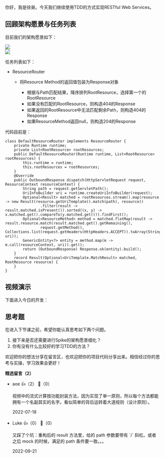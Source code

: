 你好，我是徐昊。今天我们继续使用TDD的方式实现RESTful Web Services。

## 回顾架构愿景与任务列表

目前我们的架构愿景如下：

![](https://static001.geekbang.org/resource/image/59/24/59ee2d534a4ae87623a736157e848924.jpg?wh=2284x1285)  
![](https://static001.geekbang.org/resource/image/2e/a4/2ef7e84ba450b36d1df67cfce9e61da4.jpg?wh=2284x1285)

任务列表如下：

- ResourceRouter
  
  - 将Resource Method的返回值包装为Response对象
    
    - 根据与Path匹配结果，降序排列RootResource，选择第一个的RootResource
    - 如果没有匹配的RootResource，则构造404的Response
    - 如果返回的RootResource中无法匹配剩余Path，则构造404的Response
    - 如果ResourceMethod返回null，则构造204的Response

代码目前是：

```
class DefaultResourceRouter implements ResourceRouter {
    private Runtime runtime;
    private List<RootResource> rootResources;
    public DefaultResourceRouter(Runtime runtime, List<RootResource> rootResources) {
        this.runtime = runtime;
        this.rootResources = rootResources;
    }
    @Override
    public OutboundResponse dispatch(HttpServletRequest request, ResourceContext resourceContext) {
        String path = request.getServletPath();
        UriInfoBuilder uri = runtime.createUriInfoBuilder(request);
        Optional<Result> matched = rootResources.stream().map(resource -> new Result(resource.getUriTemplate().match(path), resource))
                .filter(result -> result.matched.isPresent()).sorted((x, y) -> x.matched.get().compareTo(y.matched.get())).findFirst();
        Optional<ResourceMethod> method = matched.flatMap(result -> result.resource.match(result.matched.get().getRemaining(),
                request.getMethod(), Collections.list(request.getHeaders(HttpHeaders.ACCEPT)).toArray(String[]::new), uri));
        GenericEntity<?> entity = method.map(m -> m.call(resourceContext, uri)).get();
        return (OutboundResponse) Response.ok(entity).build();
    }
    record Result(Optional<UriTemplate.MatchResult> matched, RootResource resource) {
    }
}
```

## 视频演示

下面进入今日的开发：

## 思考题

在进入下节课之前，希望你能认真思考如下两个问题。

1. 接下来是否还需要进行Spike的架构愿景细化？
2. 你有没有什么比较好的学习TDD的方法？

欢迎把你的想法分享在留言区，也欢迎把你的项目代码分享出来。相信经过你的思考与实操，学习效果会更好！
<div><strong>精选留言（2）</strong></div><ul>
<li><span>aoe</span> 👍（2） 💬（0）<p>视频中的流式计算按功能封装方法，因为实现了单一原则，所以每个方法都能拥有一个名副其实的名字。看似简单的背后运转着大道规则（设计原则）。</p>2022-07-18</li><br/><li><span>Luke</span> 👍（0） 💬（0）<p>又踩了个坑：重构后的 result 方法里，给的 path 参数要带有 `&#47;` 斜杠。或者之后 mock 的时候，满足的 path 条件要一致。。。</p>2022-09-21</li><br/>
</ul>